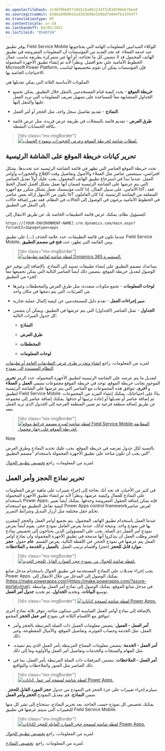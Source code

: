 ```yaml
---
ms.openlocfilehash: 3c9bf9bb0f734b518a862234f51010590e678ee0
ms.sourcegitcommit: 638bab9b0642ad3d3698e559bdfe044fb14354f7
ms.translationtype: HT
ms.contentlocale: ar-SA
ms.lasthandoff: 04/05/2022
ms.locfileid: "8548724"
---
```

يوفر تطبيق Field Service Mobile للوكلاء الميدانيين المعلومات الهامة التي يحتاجونها عند خدمة العملاء. قد تجد العديد من المؤسسات أن المعلومات المعروضة في تطبيق الهاتف المحمول قد لا تتضمن كل ما تحتاجه، أو أنها غير متمركزة بطريقة تناسب عمال الخطوط الأمامية على نحو أفضل. ونظراً لأنه تم إنشاء تطبيق الأجهزة المحمولة Microsoft Power Platform، فإن المؤسسات يمكن أن تقوم بتخصيصها لتناسب الاحتياجات الخاصة بها.

المكونات الأساسية الثلاثة التي يمكن تعديلها هي:

- **خريطة الموقع** - يحدد كيفية قيام المستخدمين بالتنقل خلال التطبيق.
  يمكن تجميع الجداول المتشابهة معاً للمساعدة على تسهيل تعريف المعلومات التي تريد العمل عليها والتنقل إليها.

- **النماذج** - تقديم تفاصيل سجل واحد، مثل الحجز أو أمر العمل.

- **طرق العرض** - تقديم قائمة بالسجلات في طريقة عرض فريدة، مثل عرض قائمة بكافة الحسابات النشطة.

> [!div class="mx-imgBorder"]
> [![لقطات شاشة لخريطة الموقع وعرض الحجوزات ونموذج الحساب.](../media/components-2-01.png)](../media/components-2-01.png#lightbox)

## <a name="edit-site-map-entities-on-the-home-screen"></a>تحرير كيانات خريطة الموقع على الشاشة الرئيسية

تحدد خريطة الموقع العناصر التي تظهر في قائمة الشاشة الرئيسية عند تحديدها. بشكل افتراضي، سيتضمن عناصر مثل العملاء والأصول وتفاصيل وقت الإقلاع والحجوزات وأوامر العمل. عندما تبدأ في استرجاع تطبيق الهاتف المحمول، يجب عليك أولاً تعديل العناصر التي يتم عرضها على الشاشة الرئيسية لضمان أنها تعمل بشكل أفضل لعمال الخط الأمامي. على سبيل المثال، إذا كانت مؤسستك تعمل بشكل متكرر مع أجهزه IoT، فقد يكون من الأسهل إزالة بعض عناصر IoT المتعلقة من الشاشة الرئيسية. إذا كان العاملون في الخطوط الأمامية يرغبون في الوصول إلى الحالات في النظام، فقد تقرر إضافة حالات إلى التنقل في التطبيق.

كمسؤول نظام، يمكنك عرض قائمة التطبيقات الخاصة بك عن طريق الانتقال إلى:

`https://[YOUR-ENVIRONMENT-NAME].crm.dynamics.com/main.aspx?forceUCI=1&pagetype=apps`

عندما تكون في قائمة التطبيقات، حدد علامة الحذف (**...**) على تطبيق Field Service Mobile، ومن القائمة التي تظهر، حدد **فتح في مصمم التطبيق**.

> [!div class="mx-imgBorder"]
> [![لقطة شاشة لقائمة تطبيقات Dynamics 365 المنشورة.](../media/apps-2-02.png)](../media/apps-2-02.png#lightbox)

يساعدك مصمم التطبيق على إنشاء تطبيقات تستند إلى النماذج. بالإضافة إلى توفير حق الوصول لتعديل خريطة الموقع، يتضمن ذلك أيضاً العناصر التالية التي يمكن تجميعها معاً كجزء من التطبيق:

- **لوحات المعلومات** - تجمع مكونات متعددة، مثل طرق العرض والمخططات وغيرها من المرئيات، التي يتم دمجها في مكان واحد.

- **سير إجراءات العمل** - تقدم دليل للمستخدمين عن كيفية إكمال عملية تجارية.

- **الجداول** - تمثل العناصر (الجداول) التي يتم عرضها في التطبيق. ويمكن أن يتضمن كل جدول الميزات التالية:

  - **النماذج**

  - **طرق العرض**

  - **المخططات**

  - **لوحات المعلومات**

لمزيد من المعلومات، راجع [إنشاء وتحرير طرق عرض التطبيقات العامة أو تطبيقات النظام المستندة إلى نموذج](/power-apps/maker/model-driven-apps/create-edit-views-app-designer/?azure-portal=true).

لتعديل ما يتم عرضه على الشاشة الرئيسية لتطبيق الأجهزة المحمولة، حدد الرمز **تحرير** الموجود بجانب خريطة الموقع. توجد في خريطة الموقع مجموعات تسمى **العمل** و **العملاء** و **أخرى**. تتوافق هذه المجموعات مع العناصر التي يتم عرضها على الشاشة الرئيسية لتطبيق Field Service Mobile. بناءً على احتياجاتك، يمكنك إنشاء المزيد من المجموعات ثم إضافة عناصر أو تعديلها أو إعادة ترتيبها أو حذفها. يمكنك إضافة عناصر إلى مجموعة عن طريق إضافة منطقة فرعية ثم تعيين المنطقة الفرعية إلى الجدول الذي تريد العمل معه.

> [!div class="mx-imgBorder"]
> [![لقطة شاشة لميزة مصمم خرائط موقع Field Service Mobile المطابقة لخريطة الموقع على جهاز محمول.](../media/designer-2-03.png)](../media/designer-2-03.png#lightbox)

> [!NOTE]
> بالنسبة لكل جدول تعرضه في خريطة الموقع، يجب عليك تحديد النماذج وطرق العرض التي يجب أن تكون متاحة على تطبيق الأجهزة المحمولة باستخدام "مصمم التطبيق".

لمزيد من المعلومات، راجع [تخصيص تطبيق الجوال](/dynamics365/field-service/mobile-power-app-configure#edit-sitemap-entities-on-home-screen/?azure-portal=true).

## <a name="edit-the-booking-and-work-order-forms"></a>تحرير نماذج الحجز وأمر العمل

في كثير من الأحيان، قد تجد أنك بحاجة إلى إجراء تغييرات على ماهية عرض المعلومات على النماذج للعمال وكيفية عرضها. ونظراً لأنه تم إنشاء تطبيق الأجهزة المحمولة باستخدام Power Apps، فإنه يمكن إضافة الحقول المعروضة وحذفها.
يمكنك أيضاً تغيير كيفية تفاعل التطبيق مع استخدام Power Apps control frameworkلعرض عناصر تحكم حقل مختلفة مثل أزرار التبديل وشرائط التمرير.

عندما العمل باستخدام تطبيق الهاتف المحمول، يتم تجميع أوامر العمل والحجز المقترن بها في نموذج واحد. ونتيجة لذلك، عندما يعرض العامل نموذج حجز، يقوم أيضاً بعرض نموذج أمر العمل ذي الصلة. يجب على المسؤولين الذين يحتاجون إلى تخصيص نماذج الحجز وطلب العمل أن يتذكروا أنها مدمجة في تطبيق الأجهزة المحمولة وأن نماذج أوامر العمل يتم عرضها في نموذج الحجز. في اللقطة التالية، يعرض القسم  **عام** حقول  **حجز موارد قابل للحجز** (حجز) وأقسام ترتيب العمل  **بالعميل** و **الخدمة** و **الملاحظات** .

> [!div class="mx-imgBorder"]
> [![لقطة شاشة للجوال من نموذج حجز الموارد القابل للحجز الجديد.](../media/booking-2-04.png)](../media/booking-2-04.png#lightbox)

يجب إجراء تعديلات على النماذج المستخدمة في تطبيق الجوال باستخدام مدخل صانع Power Apps. يمكنك الوصول إلى المدخل من خلال الانتقال إلى [https://make.powerapps.com](https://make.powerapps.com/?azure-portal=true). في مدخل صانع الموقع، يمكنك الوصول إلى نماذج أمر العمل بواسطة توسيع **البيانات**، وتحديد **الجداول**، ثم تحديد **جدول أمر العمل**.

> [!div class="mx-imgBorder"]
> [![لقطة شاشة لصفحة كيانات Power Apps.](../media/entities-2-05.png)](../media/entities-2-05.png#lightbox)

بالإضافة إلى نماذج أوامر العمل القياسية التي ستكون متاحة، تتوفر ثلاثة نماذج أخرى تتوافق مع الأقسام الثلاثة في نموذج **أمر عمل الحجز** المجمع:

- **أمر العمل - العميل**: يتضمن معلومات العميل ذات الصلة المرتبطة بالحجز وأمر العمل، مثل الخدمة وحساب الفوترة، وتفاصيل الموقع، والأميال المقطوعة، وغير ذلك.

- **أمر العمل - الخدمة**: يتضمن معلومات المفتاح المرتبطة بأمر العمل الذي يتم تنفيذه، مثل المهام والمنتجات والخدمات وتفاصيل أمر العمل والأولوية وما إلى ذلك.

- **أمر العمل - الملاحظات**: يتضمن المرفقات ذات الصلة المرتبطة بأمر العمل، بما في ذلك العناصر مثل الصور والملاحظات والتواقيع.

> [!div class="mx-imgBorder"]
> [![لقطة شاشة لصفحة أمر عمل كيانات Power Apps.](../media/work-2-06.png)](../media/work-2-06.png#lightbox)

سيلزم إجراء تغييرات على جزء الحجز في النموذج من جدول **حجز المورد القابل للحجز** . ضمن **النماذج**، قم بتعديل النموذج **الحجز وأمر العمل**.

يمكنك تخصيص كل نموذج حسب الحاجة. بعد تحرير النماذج، ستحتاج إلى نشر كل منها للتغييرات التي سيتم عرضها في تطبيق Field Service Mobile.

> [!div class="mx-imgBorder"]
> [![لقطة شاشة لصفحة حجز الموارد القابلة للحجز لكيانات Power Apps.](../media/bookable-2-07.png)](../media/bookable-2-07.png#lightbox)

لمزيد من المعلومات، راجع [تخصيص تطبيق الجوال](/dynamics365/field-service/mobile-power-app-configure#edit-the-booking-and-work-order-form/?azure-portal=true).

لمزيد من المعلومات، راجع  [تخصيص النماذج](/power-apps/developer/model-driven-apps/customize-entity-forms/?azure-portal=true).
